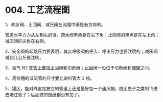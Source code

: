 # 004. 工艺流程图

1、疏水阀、止回阀、减压阀在流程中画是有方向的。

管道水平方向从左到右的话，疏水阀黑色是在右下角；止回阀的黑点是在左上角；减压阀的尖角在右侧。

2、安全阀的起跳压力要表明，其实呼吸阀的呼入、呼出压力也要注明的；减压阀减到几公斤要注明。

3、氮气 N2 支管上要加止回阀和切断阀；止回阀一般位于切断阀和储罐之间。

4、高位槽的溢流管的尺寸要比进料管大 2 档。

5、罐区，能对外直接放空的管道上还是最好加一个通风帽，防止虫子之类的飞进去堵住管子；后面做的图纸都没有加了。

